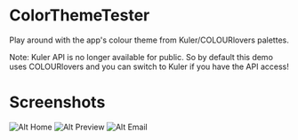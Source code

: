 ColorThemeTester
================

Play around with the app's colour theme from Kuler/COLOURlovers palettes.

Note: Kuler API is no longer available for public. So by default this demo uses COLOURlovers and you can switch to Kuler if you have the API access!

Screenshots
===========
![Alt Home](https://raw.github.com/kishorek/ColorThemeTester/master/screenshots/home.png)
![Alt Preview](https://raw.github.com/kishorek/ColorThemeTester/master/screenshots/color_preview.png)
![Alt Email](https://raw.github.com/kishorek/ColorThemeTester/master/screenshots/email.png)


